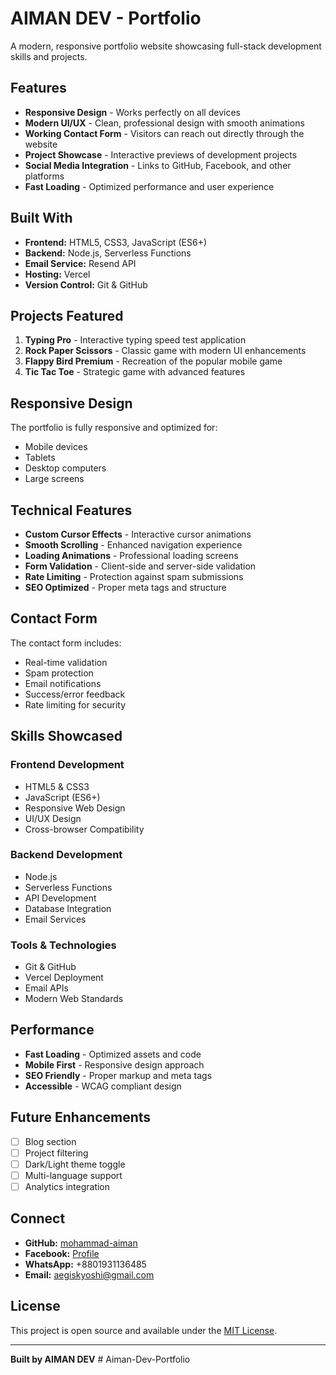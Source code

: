 # AIMAN DEV - Portfolio

A modern, responsive portfolio website showcasing full-stack development skills and projects.

## Features

- **Responsive Design** - Works perfectly on all devices
- **Modern UI/UX** - Clean, professional design with smooth animations
- **Working Contact Form** - Visitors can reach out directly through the website
- **Project Showcase** - Interactive previews of development projects
- **Social Media Integration** - Links to GitHub, Facebook, and other platforms
- **Fast Loading** - Optimized performance and user experience

## Built With

- **Frontend:** HTML5, CSS3, JavaScript (ES6+)
- **Backend:** Node.js, Serverless Functions
- **Email Service:** Resend API
- **Hosting:** Vercel
- **Version Control:** Git & GitHub

## Projects Featured

1. **Typing Pro** - Interactive typing speed test application
2. **Rock Paper Scissors** - Classic game with modern UI enhancements
3. **Flappy Bird Premium** - Recreation of the popular mobile game
4. **Tic Tac Toe** - Strategic game with advanced features

## Responsive Design

The portfolio is fully responsive and optimized for:
- Mobile devices
- Tablets
- Desktop computers
- Large screens

## Technical Features

- **Custom Cursor Effects** - Interactive cursor animations
- **Smooth Scrolling** - Enhanced navigation experience
- **Loading Animations** - Professional loading screens
- **Form Validation** - Client-side and server-side validation
- **Rate Limiting** - Protection against spam submissions
- **SEO Optimized** - Proper meta tags and structure

## Contact Form

The contact form includes:
- Real-time validation
- Spam protection
- Email notifications
- Success/error feedback
- Rate limiting for security

## Skills Showcased

### Frontend Development
- HTML5 & CSS3
- JavaScript (ES6+)
- Responsive Web Design
- UI/UX Design
- Cross-browser Compatibility

### Backend Development
- Node.js
- Serverless Functions
- API Development
- Database Integration
- Email Services

### Tools & Technologies
- Git & GitHub
- Vercel Deployment
- Email APIs
- Modern Web Standards

## Performance

- **Fast Loading** - Optimized assets and code
- **Mobile First** - Responsive design approach
- **SEO Friendly** - Proper markup and meta tags
- **Accessible** - WCAG compliant design

## Future Enhancements

- [ ] Blog section
- [ ] Project filtering
- [ ] Dark/Light theme toggle
- [ ] Multi-language support
- [ ] Analytics integration

## Connect

- **GitHub:** [mohammad-aiman](https://github.com/mohammad-aiman)
- **Facebook:** [Profile](https://www.facebook.com/profile.php?id=61578247131166)
- **WhatsApp:** +8801931136485
- **Email:** aegiskyoshi@gmail.com

## License

This project is open source and available under the [MIT License](LICENSE).

---

**Built by AIMAN DEV** #   A i m a n - D e v - P o r t f o l i o 
 
 
